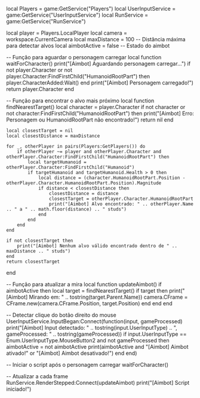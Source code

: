 local Players = game:GetService("Players")
local UserInputService = game:GetService("UserInputService")
local RunService = game:GetService("RunService")

local player = Players.LocalPlayer
local camera = workspace.CurrentCamera
local maxDistance = 100 -- Distância máxima para detectar alvos
local aimbotActive = false -- Estado do aimbot

-- Função para aguardar o personagem carregar
local function waitForCharacter()
    print("[Aimbot] Aguardando personagem carregar...")
    if not player.Character or not player.Character:FindFirstChild("HumanoidRootPart") then
        player.CharacterAdded:Wait()
    end
    print("[Aimbot] Personagem carregado!")
    return player.Character
end

-- Função para encontrar o alvo mais próximo
local function findNearestTarget()
    local character = player.Character
    if not character or not character:FindFirstChild("HumanoidRootPart") then
        print("[Aimbot] Erro: Personagem ou HumanoidRootPart não encontrado!")
        return nil
    end

    local closestTarget = nil
    local closestDistance = maxDistance

    for _, otherPlayer in pairs(Players:GetPlayers()) do
        if otherPlayer ~= player and otherPlayer.Character and otherPlayer.Character:FindFirstChild("HumanoidRootPart") then
            local targetHumanoid = otherPlayer.Character:FindFirstChild("Humanoid")
            if targetHumanoid and targetHumanoid.Health > 0 then
                local distance = (character.HumanoidRootPart.Position - otherPlayer.Character.HumanoidRootPart.Position).Magnitude
                if distance < closestDistance then
                    closestDistance = distance
                    closestTarget = otherPlayer.Character.HumanoidRootPart
                    print("[Aimbot] Alvo encontrado: " .. otherPlayer.Name .. " a " .. math.floor(distance) .. " studs")
                end
            end
        end
    end

    if not closestTarget then
        print("[Aimbot] Nenhum alvo válido encontrado dentro de " .. maxDistance .. " studs")
    end
    return closestTarget
end

-- Função para atualizar a mira
local function updateAimbot()
    if aimbotActive then
        local target = findNearestTarget()
        if target then
            print("[Aimbot] Mirando em: " .. tostring(target.Parent.Name))
            camera.CFrame = CFrame.new(camera.CFrame.Position, target.Position)
        end
    end
end

-- Detectar clique do botão direito do mouse
UserInputService.InputBegan:Connect(function(input, gameProcessed)
    print("[Aimbot] Input detectado: " .. tostring(input.UserInputType) .. ", gameProcessed: " .. tostring(gameProcessed))
    if input.UserInputType == Enum.UserInputType.MouseButton2 and not gameProcessed then
        aimbotActive = not aimbotActive
        print(aimbotActive and "[Aimbot] Aimbot ativado!" or "[Aimbot] Aimbot desativado!")
    end
end)

-- Iniciar o script após o personagem carregar
waitForCharacter()

-- Atualizar a cada frame
RunService.RenderStepped:Connect(updateAimbot)
print("[Aimbot] Script iniciado!")
